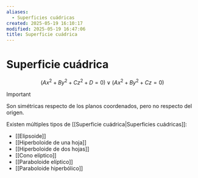 ```yaml
---
aliases:
  - Superficies cuádricas
created: 2025-05-19 16:10:17
modified: 2025-05-19 16:47:06
title: Superficie cuádrica
---
```


# Superficie cuádrica

$$
\left ( Ax^2 + By^2 + Cz^2 + D = 0 \right)
\lor
\left ( Ax^2 + By^2 + Cz = 0 \right)
$$

> [!important]
> Son simétricas respecto de los planos coordenados, pero no respecto del origen.

Existen múltiples tipos de [[Superficie cuádrica|Superficies cuádricas]]:

- [[Elipsoide]]
- [[Hiperboloide de una hoja]]
- [[Hiperboloide de dos hojas]]
- [[Cono elíptico]]
- [[Paraboloide elíptico]]
- [[Paraboloide hiperbólico]]

